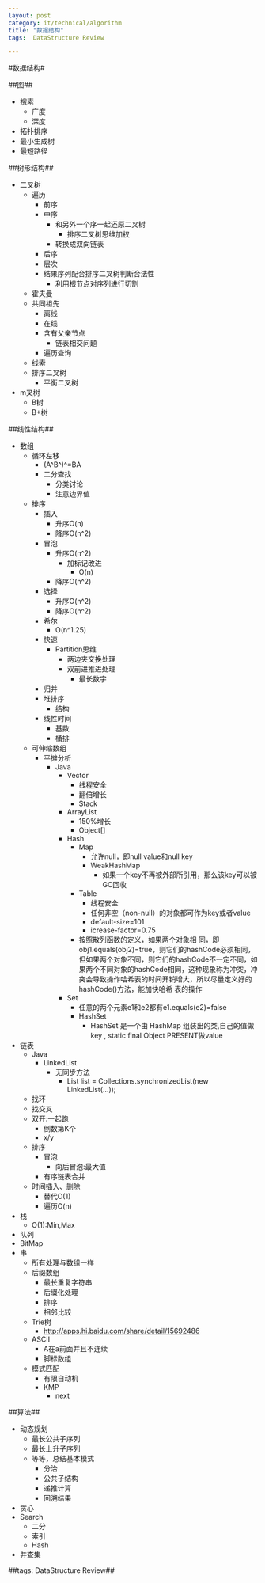 ```yaml
---
layout: post
category: it/technical/algorithm
title: "数据结构"
tags:  DataStructure Review

---
```

#数据结构#



##图##
* 搜索
  * 广度
  * 深度
* 拓扑排序
* 最小生成树
* 最短路径



##树形结构##
* 二叉树
  * 遍历
    * 前序
    * 中序
      * 和另外一个序一起还原二叉树
        * 排序二叉树思维加权
      * 转换成双向链表
    * 后序
    * 层次
    * 结果序列配合排序二叉树判断合法性
      * 利用根节点对序列进行切割
  * 霍夫曼
  * 共同祖先
    * 离线
    * 在线
    * 含有父亲节点
      * 链表相交问题
    * 遍历查询
  * 线索
  * 排序二叉树
    * 平衡二叉树 
* m叉树
  * B树
  * B+树



##线性结构##
* 数组
  * 循环左移
    * (A^B^)^=BA
    * 二分查找
      * 分类讨论
      * 注意边界值
  * 排序
    * 插入
      * 升序O(n)
      * 降序O(n^2)
    * 冒泡
      * 升序O(n^2)
        * 加标记改进
          * O(n)
      * 降序O(n^2)
    * 选择
      * 升序O(n^2)
      * 降序O(n^2)
    * 希尔
      * O(n^1.25)
    * 快速
      * Partition思维
        * 两边夹交换处理
        * 双前进推进处理
          * 最长数字
    * 归并
    * 堆排序
      * 结构
    * 线性时间
      * 基数
      * 桶排
  * 可伸缩数组
    * 平摊分析
      * Java
        * Vector
          * 线程安全
          * 翻倍增长
          * Stack
        * ArrayList 
          * 150%增长
          * Object[]
        * Hash
          * Map
            * 允许null，即null value和null key
            * WeakHashMap
              * 如果一个key不再被外部所引用，那么该key可以被GC回收
          * Table
            * 线程安全
            * 任何非空（non-null）的对象都可作为key或者value
            * default-size=101
            * icrease-factor=0.75
          * 按照散列函数的定义，如果两个对象相 同，即obj1.equals(obj2)=true，则它们的hashCode必须相同，但如果两个对象不同，则它们的hashCode不一定不同，如 果两个不同对象的hashCode相同，这种现象称为冲突，冲突会导致操作哈希表的时间开销增大，所以尽量定义好的hashCode()方法，能加快哈希 表的操作
        * Set
          * 任意的两个元素e1和e2都有e1.equals(e2)=false
          * HashSet
            * HashSet 是一个由 HashMap 组装出的类,自己的值做key , static final Object PRESENT做value
* 链表
  * Java
    * LinkedList
      * 无同步方法
        * List list = Collections.synchronizedList(new LinkedList(...));
  * 找环
  * 找交叉
  * 双开:一起跑
    * 倒数第K个
    * x/y
  * 排序
    * 冒泡
      * 向后冒泡:最大值
    * 有序链表合并
  * 时间插入、删除
    * 替代O(1)
    * 遍历O(n)
* 栈
  * O(1):Min,Max
* 队列
* BitMap
* 串
  * 所有处理与数组一样
  * 后缀数组
    * 最长重复字符串
    * 后缀化处理
    * 排序
    * 相邻比较
  * Trie树
    * http://apps.hi.baidu.com/share/detail/15692486
  * ASCII
    * A在a前面并且不连续
    * 脚标数组
  * 模式匹配
    * 有限自动机
    * KMP
      * next



##算法##
* 动态规划
  * 最长公共子序列
  * 最长上升子序列
  * 等等，总结基本模式
    * 分治
    * 公共子结构
    * 递推计算
    * 回溯结果
* 贪心
* Search
  * 二分
  * 索引
  * Hash
* 并查集



##tags: DataStructure Review##
